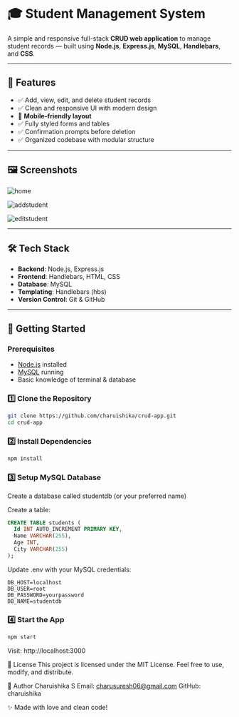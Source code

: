 # 🎓 Student Management System

A simple and responsive full-stack **CRUD web application** to manage student records — built using **Node.js**, **Express.js**, **MySQL**, **Handlebars**, and **CSS**.

---

## 🚀 Features

- ✅ Add, view, edit, and delete student records  
- ✅ Clean and responsive UI with modern design  
- 📱 **Mobile-friendly layout**  
- ✅ Fully styled forms and tables  
- ✅ Confirmation prompts before deletion  
- ✅ Organized codebase with modular structure

---

## 🖼️ Screenshots

![home](https://github.com/user-attachments/assets/29d9325f-c1ea-4c83-8778-2e5981551e61)


![addstudent](https://github.com/user-attachments/assets/baf9a384-afaf-4922-95f8-4f8fe1fe058b)


![editstudent](https://github.com/user-attachments/assets/8f6eb484-599b-4f15-a102-087d58af9c22)


---

## 🛠️ Tech Stack

- **Backend**: Node.js, Express.js  
- **Frontend**: Handlebars, HTML, CSS  
- **Database**: MySQL  
- **Templating**: Handlebars (hbs)  
- **Version Control**: Git & GitHub

---


## 🧪 Getting Started

### Prerequisites

- [Node.js](https://nodejs.org/) installed  
- [MySQL](https://www.mysql.com/) running  
- Basic knowledge of terminal & database

### 1️⃣ Clone the Repository

```bash
git clone https://github.com/charuishika/crud-app.git
cd crud-app
```

### 2️⃣ Install Dependencies
```bash
npm install
```
### 3️⃣ Setup MySQL Database

Create a database called studentdb (or your preferred name)

Create a table:

```sql
CREATE TABLE students (
  Id INT AUTO_INCREMENT PRIMARY KEY,
  Name VARCHAR(255),
  Age INT,
  City VARCHAR(255)
);
```

Update .env with your MySQL credentials:

```env
DB_HOST=localhost
DB_USER=root
DB_PASSWORD=yourpassword
DB_NAME=studentdb
```

### 4️⃣ Start the App
```bash
npm start
```

Visit: http://localhost:3000

📄 License
This project is licensed under the MIT License.
Feel free to use, modify, and distribute.

👤 Author
Charuishika S
Email: charusuresh06@gmail.com
GitHub: charuishika

✨ Made with love and clean code!




